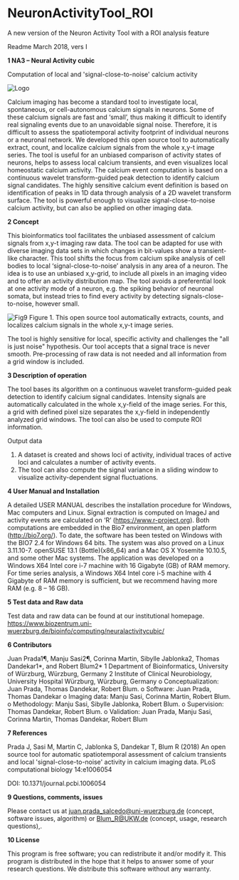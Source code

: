 # NeuronActivityTool_ROI

A new version of the Neuron Activity Tool with a ROI analysis feature

Readme 								March 2018, vers I

**1	NA3 – Neural Activity cubic**

Computation of local and 'signal-close-to-noise' calcium activity

![Logo](https://github.com/jpits30/Calcium_Activity_Tool/blob/master/NeuronActivityMouseClickGit1.0/Logo.png)

Calcium imaging has become a standard tool to investigate local, spontaneous, or cell-autonomous calcium signals in neurons. Some of these calcium signals are fast and ‘small’, thus making it difficult to identify real signaling events due to an unavoidable signal noise. Therefore, it is difficult to assess the spatiotemporal activity footprint of individual neurons or a neuronal network. We developed this open source tool to automatically extract, count, and localize calcium signals from the whole x,y-t image series. The tool is useful for an unbiased comparison of activity states of neurons, helps to assess local calcium transients, and even visualizes local homeostatic calcium activity. The calcium event computation is based on a continuous wavelet transform-guided peak detection to identify calcium signal candidates. The highly sensitive calcium event definition is based on identification of peaks in 1D data through analysis of a 2D wavelet transform surface. The tool is powerful enough to visualize signal-close-to-noise calcium activity, but can also be applied on other imaging data.

**2	Concept**

This bioinformatics tool facilitates the unbiased assessment of calcium signals from x,y-t imaging raw data. The tool can be adapted for use with diverse imaging data sets in which changes in bit-values show a transient-like character. 
This tool shifts the focus from calcium spike analysis of cell bodies to local ‘signal-close-to-noise’ analysis in any area of a neuron.
The idea is to use an unbiased x,y-grid, to include all pixels in an imaging video and to offer an activity distribution map. The tool avoids a preferential look at one activity mode of a neuron, e.g. the spiking behavior of neuronal somata, but instead tries to find every activity by detecting signals-close-to-noise, however small.

![Fig9](https://github.com/jpits30/Calcium_Activity_Tool/blob/master/NeuronActivityMouseClickGit1.0/Figure9-mod.png)
Figure 1. This open source tool automatically extracts, counts, and localizes calcium signals in the whole x,y-t image series.

The tool is highly sensitive for local, specific activity and challenges the "all is just noise" hypothesis. Our tool accepts that a signal trace is never smooth. Pre-processing of raw data is not needed and all information from a grid window is included.

**3	Description of operation**

The tool bases its algorithm on a continuous wavelet transform-guided peak detection to identify calcium signal candidates. Intensity signals are automatically calculated in the whole x,y-field of the image series. For this, a grid with defined pixel size separates the x,y-field in independently analyzed grid windows. The tool can also be used to compute ROI information. 

Output data 

1)	A dataset is created and shows loci of activity, individual traces of active loci and calculates a number of activity events. 
2)	The tool can also compute the signal variance in a sliding window to visualize activity-dependent signal fluctuations.

**4	User Manual and Installation** 

A detailed USER MANUAL describes the installation procedure for Windows, Mac computers and Linux. 
Signal extraction is computed on ImageJ and activity events are calculated on ‘R’ (https://www.r-project.org). 
Both computations are embedded in the Bio7 environment, an open platform (http://bio7.org/). 
To date, the software has been tested on Windows with the BIO7 2.4 for Windows 64 bits.
The system was also proved on a Linux 3.11.10-7. openSUSE 13.1 (Bottle)(x86_64) and a Mac OS X Yosemite 10.10.5, and some other Mac systems.
The application was developed on a Windows X64 Intel core i-7 machine with 16 Gigabyte (GB) of RAM memory. For time series analysis, a Windows X64 Intel core i-5 machine with 4 Gigabyte of RAM memory is sufficient, but we recommend having more RAM (e.g. 8 – 16 GB).

**5	Test data and Raw data** 

Test data and raw data can be found at our institutional homepage. 
https://www.biozentrum.uni-wuerzburg.de/bioinfo/computing/neuralactivitycubic/

**6	Contributors**

Juan Prada1¶, Manju Sasi2¶, Corinna Martin, Sibylle Jablonka2, Thomas Dandekar1*, and Robert Blum2*
1 Department of Bioinformatics, University of Würzburg, Würzburg, Germany
2 Institute of Clinical Neurobiology, University Hospital Würzburg, Würzburg, Germany 
o	Conceptualization: Juan Prada, Thomas Dandekar, Robert Blum.
o	Software: Juan Prada, Thomas Dandekar
o	Imaging data: Manju Sasi, Corinna Martin, Robert Blum.
o	Methodology: Manju Sasi, Sibylle Jablonka, Robert Blum.
o	Supervision: Thomas Dandekar, Robert Blum.
o	Validation: Juan Prada, Manju Sasi, Corinna Martin, Thomas Dandekar, Robert Blum

**7	References**

Prada J, Sasi M, Martin C, Jablonka S, Dandekar T, Blum R (2018) An open source tool for automatic spatiotemporal assessment of calcium transients and local 'signal-close-to-noise' activity in calcium imaging data. PLoS computational biology 14:e1006054 

DOI: 10.1371/journal.pcbi.1006054

**9	Questions, comments, issues**

Please contact us at juan.prada_salcedo@uni-wuerzburg.de (concept, software issues, algorithm) or Blum_R@UKW.de (concept, usage, research questions),.

**10	License**

This program is free software; you can redistribute it and/or modify it.
This program is distributed in the hope that it helps to answer some of your research questions. We distribute this software without any warranty.

